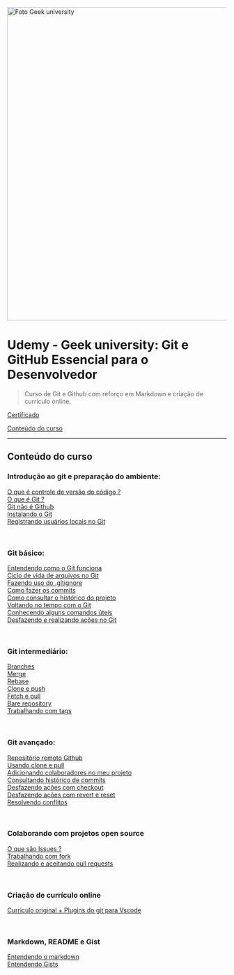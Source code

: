 <img src="/Conteúdo do curso/1 - Introducao ao git e preparacao do ambiente/img/1.png" alt="Foto Geek university" width="720">

# Udemy - Geek university: Git e GitHub Essencial para o Desenvolvedor

> Curso de Git e Github com reforço em Markdown e criação de currículo online.

[Certificado](/Conteúdo%20do%20curso/Certificado/Certificado.pdf)

[Conteúdo do curso](/Conteúdo%20do%20curso/Certificado/Conteudo.png)

---

## Conteúdo do curso

### Introdução ao git e preparação do ambiente:
[O que é controle de versão do código ?]()<br>
[O que é Git ?]()<br>
[Git não é Github]()<br>
[Instalando o Git]()<br>
[Registrando usuários locais no Git]()

<br>

### Git básico:
[Entendendo como o Git funciona]()<br>
[Ciclo de vida de arquivos no Git]()<br>
[Fazendo uso do .gitignore]()<br>
[Como fazer os commits]()<br>
[Como consultar o histórico do projeto]()<br>
[Voltando no tempo com o Git]()<br>
[Conhecendo alguns comandos úteis]()<br>
[Desfazendo e realizando ações no Git]()

<br>

### Git intermediário:
[Branches]()<br>
[Merge]()<br>
[Rebase]()<br>
[Clone e push]()<br>
[Fetch e pull]()<br>
[Bare repository]()<br>
[Trabalhando com tags]()

<br>

### Git avançado:
[Repositório remoto Github]()<br>
[Usando clone e pull]()<br>
[Adicionando colaboradores no meu projeto]()<br>
[Consultando histórico de commits]()<br>
[Desfazendo ações com checkout]()<br>
[Desfazendo ações com revert e reset]()<br>
[Resolvendo conflitos]()

<br>

### Colaborando com projetos open source
[O que são Issues ?]()<br>
[Trabalhando com fork]()<br>
[Realizando e aceitando pull requests]()

<br>

### Criação de currículo online
[Curriculo original + Plugins do git para Vscode]()

<br>

### Markdown, README e Gist
[Entendendo o markdown]()<br>
[Entendendo Gists]()<br>
